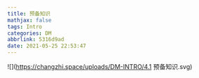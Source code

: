 ```yaml
---
title: 预备知识
mathjax: false
tags: Intro
categories: DM
abbrlink: 5316d9ad
date: 2021-05-25 22:53:47
---
```


<!--more -->

![](https://changzhi.space/uploads/DM-INTRO/4.1 预备知识.svg)



